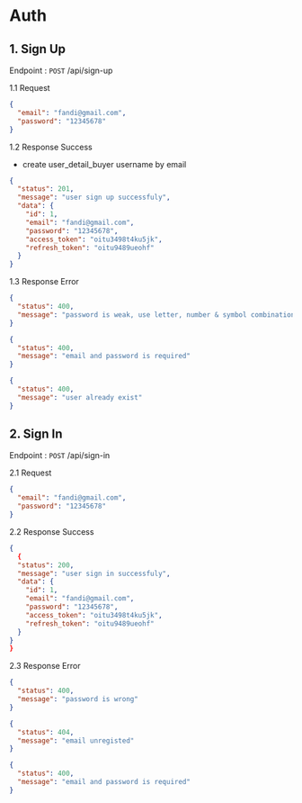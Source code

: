 # Auth

## 1. Sign Up

Endpoint : `POST` /api/sign-up

1.1 Request
```json
{
  "email": "fandi@gmail.com",
  "password": "12345678"
}
```

1.2 Response Success
- create user_detail_buyer username by email
```json
{
  "status": 201,
  "message": "user sign up successfuly",
  "data": {
    "id": 1,
    "email": "fandi@gmail.com",
    "password": "12345678",
    "access_token": "oitu3498t4ku5jk",
    "refresh_token": "oitu9489ueohf"
  }
}
```

1.3 Response Error
```json
{
  "status": 400,
  "message": "password is weak, use letter, number & symbol combination"
}

{
  "status": 400,
  "message": "email and password is required"
}

{
  "status": 400,
  "message": "user already exist"
}
```

## 2. Sign In

Endpoint : `POST` /api/sign-in

2.1 Request
```json
{
  "email": "fandi@gmail.com",
  "password": "12345678"
}
```

2.2 Response Success
```json
{
  {
  "status": 200,
  "message": "user sign in successfuly",
  "data": {
    "id": 1,
    "email": "fandi@gmail.com",
    "password": "12345678",
    "access_token": "oitu3498t4ku5jk",
    "refresh_token": "oitu9489ueohf"
  }
}
}
```

2.3 Response Error
```json
{
  "status": 400,
  "message": "password is wrong"
}

{
  "status": 404,
  "message": "email unregisted"
}

{
  "status": 400,
  "message": "email and password is required"
}
```